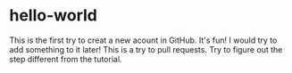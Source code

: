 # hello-world

This is the first try to creat a new acount in GitHub. It's fun!
I would try to add something to it later!
This is a try to pull requests.
Try to figure out the step different from the tutorial.
